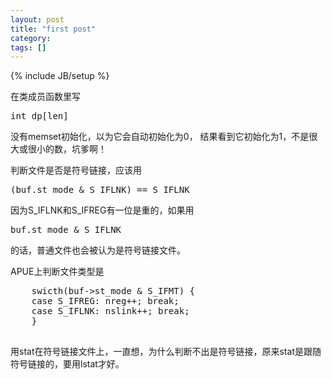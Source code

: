 ```yaml
---
layout: post
title: "first post"
category: 
tags: []
---
```

{% include JB/setup %}

<p>
  在类成员函数里写
  <pre>int dp[len]</pre>
  没有memset初始化，以为它会自动初始化为0，
  结果看到它初始化为1，不是很大或很小的数，坑爹啊！
</p>

<p>
判断文件是否是符号链接，应该用
<pre>
(buf.st_mode & S_IFLNK) == S_IFLNK
</pre>
因为S_IFLNK和S_IFREG有一位是重的，如果用
<pre>buf.st_mode & S_IFLNK</pre>
的话，普通文件也会被认为是符号链接文件。
</p>

<p>
  APUE上判断文件类型是
  <pre>
    swicth(buf->st_mode & S_IFMT) {
    case S_IFREG: nreg++; break;
    case S_IFLNK: nslink++; break;
    }
    </pre>
</p>

<p>
  用stat在符号链接文件上，一直想，为什么判断不出是符号链接，原来stat是跟随符号链接的，要用lstat才好。
</p>
